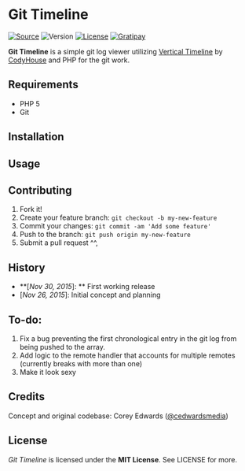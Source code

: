 # Git Timeline


[![Source](https://img.shields.io/badge/source-cedwardsmedia/git--timeline-blue.svg?style=flat-square "Source")](https://www.github.com/cedwardsmedia/git-timeline)
![Version](https://img.shields.io/badge/version-0.1-brightgreen.svg?style=flat-square)
[![License](https://img.shields.io/badge/license-MIT-lightgrey.svg?style=flat-square "License")](./LICENSE)
[![Gratipay](https://img.shields.io/gratipay/cedwardsmedia.svg?style=flat-square "License")](https://gratipay.com/~cedwardsmedia/)

__Git Timeline__ is a simple git log viewer utilizing [Vertical Timeline](https://codyhouse.co/gem/vertical-timeline/) by [CodyHouse](https://codyhouse.co) and PHP for the git work.

## Requirements
 - PHP 5
 - Git


## Installation



## Usage


## Contributing

1. Fork it!
2. Create your feature branch: `git checkout -b my-new-feature`
3. Commit your changes: `git commit -am 'Add some feature'`
4. Push to the branch: `git push origin my-new-feature`
5. Submit a pull request ^^,

## History

 - **[_Nov 30, 2015_]: ** First working release
 - [_Nov 26, 2015_]: Initial concept and planning

## To-do:

1. Fix a bug preventing the first chronological entry in the git log from being pushed to the array.
2. Add logic to the remote handler that accounts for multiple remotes (currently breaks with more than one)
3. Make it look sexy


## Credits
Concept and original codebase: Corey Edwards ([@cedwardsmedia](https://www.twitter.com/cedwardsmedia))

## License
_Git Timeline_ is licensed under the **MIT License**. See LICENSE for more.

